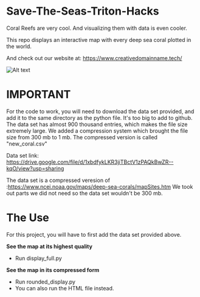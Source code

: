 # Save-The-Seas-Triton-Hacks

Coral Reefs are very cool.
And visualizing them with data is even cooler.

This repo displays an interactive map with every deep sea coral plotted in the world.

And check out our website at:
https://www.creativedomainname.tech/

![Alt text](https://imgur.com/gallery/mNgLKUf)



# IMPORTANT

For the code to work, you will need to download the data set provided, and add it to the same directory as the python file.
It's too big to add to github. The data set has almost 900 thousand entries, which makes the file size extremely large. We added a compression system which brought the file size from 300 mb to 1 mb. The compressed version is called "new_coral.csv"

Data set link: https://drive.google.com/file/d/1xbdfykLKR3jiTBctV1zPAQkBwZR--kqO/view?usp=sharing

The data set is a compressed veresion of :https://www.ncei.noaa.gov/maps/deep-sea-corals/mapSites.htm
We took out parts we did not need so the data set wouldn't be 300 mb.

# The Use

For this project, you will have to first add the data set provided above.

**See the map at its highest quality**

-  Run display_full.py

**See the map in its compressed form**

-  Run rounded_display.py
-  You can also run the HTML file instead.


